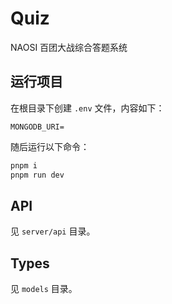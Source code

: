 # Quiz

NAOSI 百团大战综合答题系统

## 运行项目

在根目录下创建 `.env` 文件，内容如下：

```properties
MONGODB_URI=
```

随后运行以下命令：

```bash
pnpm i
pnpm run dev
```

## API

见 `server/api` 目录。

## Types

见 `models` 目录。
